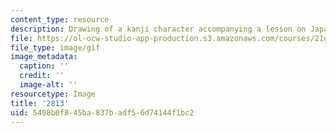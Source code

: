 ```yaml
---
content_type: resource
description: Drawing of a kanji character accompanying a lesson on Japanese.
file: https://ol-ocw-studio-app-production.s3.amazonaws.com/courses/21g-504-japanese-iv-spring-2009/5408b0f845ba837badf56d74144f1bc2_2813.gif
file_type: image/gif
image_metadata:
  caption: ''
  credit: ''
  image-alt: ''
resourcetype: Image
title: '2813'
uid: 5408b0f8-45ba-837b-adf5-6d74144f1bc2
---
```

